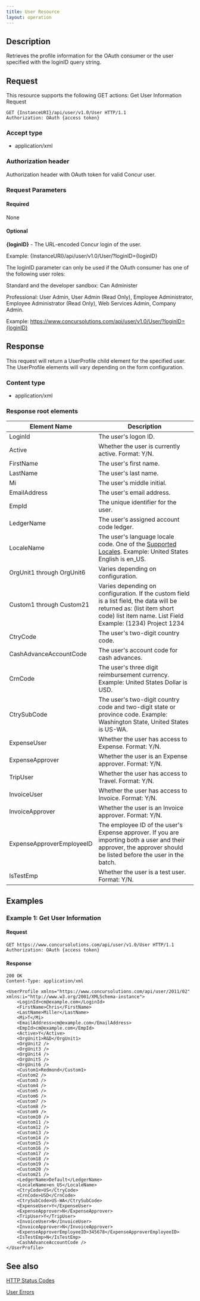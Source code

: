 ```yaml
---
title: User Resource
layout: operation
---
```



## **Description**

Retrieves the profile information for the OAuth consumer or the user specified with the loginID query string.

## **Request**

This resource supports the following GET actions: Get User Information Request

```
GET {InstanceURI}/api/user/v1.0/User HTTP/1.1
Authorization: OAuth {access token}
```

### **Accept type**

* application/xml

### **Authorization header**

Authorization header with OAuth token for valid Concur user.

### **Request Parameters**

#### **Required**

None

#### **Optional**

**{loginID}** - The URL-encoded Concur login of the user.

Example: {InstanceURI}/api/user/v1.0/User/?loginID={loginID}

The loginID parameter can only be used if the OAuth consumer has one of the following user roles:

  Standard and the developer sandbox: Can Administer

  Professional: User Admin, User Admin (Read Only), Employee Administrator, Employee Administrator (Read Only), Web Services Admin, Company Admin.

Example: https://www.concursolutions.com/api/user/v1.0/User/?loginID={loginID}


## **Response** ##

This request will return a UserProfile child element for the specified user. The UserProfile elements will vary depending on the form configuration.

### **Content type**

* application/xml

### Response root elements

|  Element Name |  Description |
|-------------------------|----------------------------------------------------------------------------------------------------------------|
|  LoginId |  The user's logon ID. | 
|  Active |  Whether the user is currently active. Format: Y/N. |
|  FirstName |  The user's first name. |
|  LastName |  The user's last name. |
|  Mi |  The user's middle initial. |
|  EmailAddress |  The user's email address. |
|  EmpId |  The unique identifier for the user. |
|  LedgerName |  The user's assigned account code ledger. |
|  LocaleName |  The user's language locale code. One of the [Supported Locales][3]. Example: United States English is en_US. |
|  OrgUnit1 through OrgUnit6 |  Varies depending on configuration. |
|  Custom1 through Custom21 |  Varies depending on configuration. If the custom field is a list field, the data will be returned as: (list item short code) list item name. List Field Example: <Custom1>(1234) Project 1234</Custom1> |
|  CtryCode |  The user's two-digit country code. |
|  CashAdvanceAccountCode |  The user's account code for cash advances. |
|  CrnCode |  The user's three digit reimbursement currency. Example: United States Dollar is USD. |
|  CtrySubCode |  The user's two-digit country code and two-digit state or province code. Example: Washington State, United States is US-WA. |
|  ExpenseUser |  Whether the user has access to Expense. Format: Y/N. |
|  ExpenseApprover |  Whether the user is an Expense approver. Format: Y/N. |
|  TripUser |  Whether the user has access to Travel. Format: Y/N. |
|  InvoiceUser |  Whether the user has access to Invoice. Format: Y/N. |
|  InvoiceApprover |  Whether the user is an Invoice approver. Format: Y/N. |
|  ExpenseApproverEmployeeID |  The employee ID of the user's Expense approver. If you are importing both a user and their approver, the approver should be listed before the user in the batch. |
|  IsTestEmp |  Whether the user is a test user. Format: Y/N. |

## **Examples** 

### Example 1: Get User Information  ###

#### Request #### 

```
GET https://www.concursolutions.com/api/user/v1.0/User HTTP/1.1
Authorization: OAuth {access token}
```

#### Response #### 

```
200 OK
Content-Type: application/xml

<UserProfile xmlns="https://www.concursolutions.com/api/user/2011/02" xmlns:i="http://www.w3.org/2001/XMLSchema-instance">
    <LoginId>cm@example.com</LoginId>
    <FirstName>Chris</FirstName>
    <LastName>Miller</LastName>
    <Mi>T</Mi>
    <EmailAddress>cm@example.com</EmailAddress>
    <EmpId>cm@example.com</EmpId>
    <Active>Y</Active>
    <OrgUnit1>R&D</OrgUnit1>
    <OrgUnit2 />
    <OrgUnit3 />
    <OrgUnit4 />
    <OrgUnit5 />
    <OrgUnit6 />
    <Custom1>Redmond</Custom1>
    <Custom2 />
    <Custom3 />
    <Custom4 />
    <Custom5 />
    <Custom6 />
    <Custom7 />
    <Custom8 />
    <Custom9 />
    <Custom10 />
    <Custom11 />
    <Custom12 />
    <Custom13 />
    <Custom14 />
    <Custom15 />
    <Custom16 />
    <Custom17 />
    <Custom18 />
    <Custom19 />
    <Custom20 />
    <Custom21 />
    <LedgerName>Default</LedgerName>
    <LocaleName>en_US</LocaleName>
    <CtryCode>US</CtryCode>
    <CrnCode>USD</CrnCode>
    <CtrySubCode>US-WA</CtrySubCode>
    <ExpenseUser>Y</ExpenseUser>
    <ExpenseApprover>N</ExpenseApprover>
    <TripUser>Y</TripUser>
    <InvoiceUser>N</InvoiceUser>
    <InvoiceApprover>N</InvoiceApprover>
    <ExpenseApproverEmployeeID>345678</ExpenseApproverEmployeeID>
    <IsTestEmp>N</IsTestEmp>
    <CashAdvanceAccountCode />
</UserProfile>
```


## **See also**

[HTTP Status Codes][1]

[User Errors][2]


[1]: https://developer.concur.com/reference/http-codes
[2]: https://developer.concur.com/node/401#usererrors
[3]: https://developer.concur.com/reference/locale-codes
